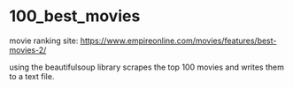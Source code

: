 # 100_best_movies

movie ranking site: https://www.empireonline.com/movies/features/best-movies-2/

using the beautifulsoup library scrapes the top 100 movies and writes them to a text file.  
